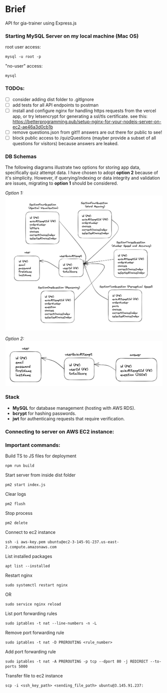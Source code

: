 # Brief

API for gia-trainer using Express.js

### Starting MySQL Server on my local machine (Mac OS)

root user access:

```
mysql -u root -p
```

"no-user" access:

```
mysql
```

### TODOs:

- [ ] consider adding dist folder to .gitIgnore
- [ ] add tests for all API endpoints to postman
- [ ] install and configure nginx for handling https requests from the vercel app, or try letsencrypt for generating a ssl/tls certificate. see this: https://betterprogramming.pub/setup-nginx-for-your-nodejs-server-on-ec2-ae46a3d0cb1b
- [ ] remove questions.json from git!!! answers are out there for public to see!
- [ ] block public access to /quizQuestions (mayber provide a subset of all questions for visitors) because answers are leaked.

### DB Schemas

The following diagrams illustrate two options for storing app data, specifically quiz attempt data. I have chosen to adopt **option 2** because of it's simplicity. However, if querying/indexing or data integrity and validation are issues, migrating to **option 1** should be considered.

_Option 1:_
![schema 1](assets/schema-1.png "Title")

_Option 2:_
![schema 2](assets/schema-2.png "Title")

### Stack

- **MySQL** for database management (hosting with AWS RDS).
- **bcrypt** for hashing passwords.
- **jwt** for authenticaing requests that require verification.

### Connecting to server on AWS EC2 instance:

### Important commands:

Build TS to JS files for deployment

```
npm run build
```

Start server from inside dist folder

```
pm2 start index.js
```

Clear logs

```
pm2 flush
```

Stop process

```
pm2 delete
```

Connect to ec2 instance

```
ssh -i aws-key.pem ubuntu@ec2-3-145-91-237.us-east-2.compute.amazonaws.com
```

List installed packages

```
apt list --installed
```

Restart nginx

```
sudo systemctl restart nginx
```

OR

```
sudo service nginx reload
```

List port forwarding rules

```
sudo iptables -t nat --line-numbers -n -L
```

Remove port forwarding rule

```
sudo iptables -t nat -D PREROUTING <rule_number>
```

Add port forwarding rule

```
sudo iptables -t nat -A PREROUTING -p tcp --dport 80 -j REDIRECT --to-ports 5000
```

Transfer file to ec2 instance

```
scp -i <ssh_key_path> <sending_file_path> ubuntu@3.145.91.237:
```
